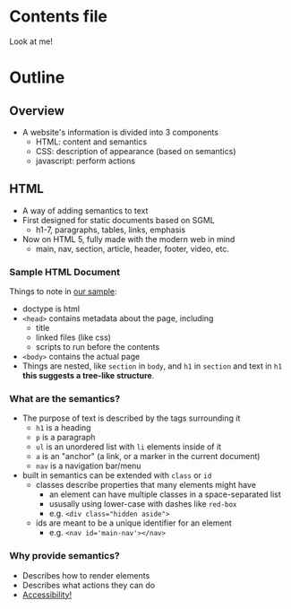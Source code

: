 # Contents file

Look at me!

# Outline

## Overview
- A website's information is divided into 3 components
  - HTML: content and semantics
  - CSS:  description of appearance (based on semantics)
  - javascript: perform actions

## HTML

- A way of adding semantics to text
- First designed for static documents based on SGML
  - h1-7, paragraphs, tables, links, emphasis
- Now on HTML 5, fully made with the modern web in mind
  - main, nav, section, article, header, footer, video, etc.

### Sample HTML Document

Things to note in [our sample](./sample/index.html):

- doctype is html
- `<head>` contains metadata about the page, including
  - title
  - linked files (like css)
  - scripts to run before the contents
- `<body>` contains the actual page
- Things are nested, like `section` in `body`, and `h1` in `section` and text in `h1` **this suggests a tree-like structure**.

### What are the semantics?

- The purpose of text is described by the tags surrounding it
  - `h1` is a heading
  - `p` is a paragraph
  - `ul` is an unordered list with `li` elements inside of it
  - `a` is an "anchor" (a link, or a marker in the current document)
  - `nav` is a navigation bar/menu
- built in semantics can be extended with `class` or `id`
  - classes describe properties that many elements might have
    - an element can have multiple classes in a space-separated list
    - ususally using lower-case with dashes like `red-box` 
    - e.g. `<div class="hidden aside">`
  - ids are meant to be a unique identifier for an element
    - e.g. `<nav id='main-nav'></nav>`

### Why provide semantics?

- Describes how to render elements
- Describes what actions they can do
- [Accessibility!](https://www.w3.org/WAI/eval/preliminary)

